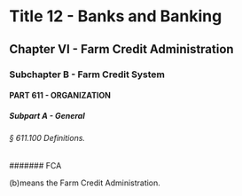 
# Title 12 - Banks and Banking
## Chapter VI - Farm Credit Administration
### Subchapter B - Farm Credit System
#### PART 611 - ORGANIZATION
##### Subpart A - General
###### § 611.100 Definitions.
####### FCA

(b)means the Farm Credit Administration.
